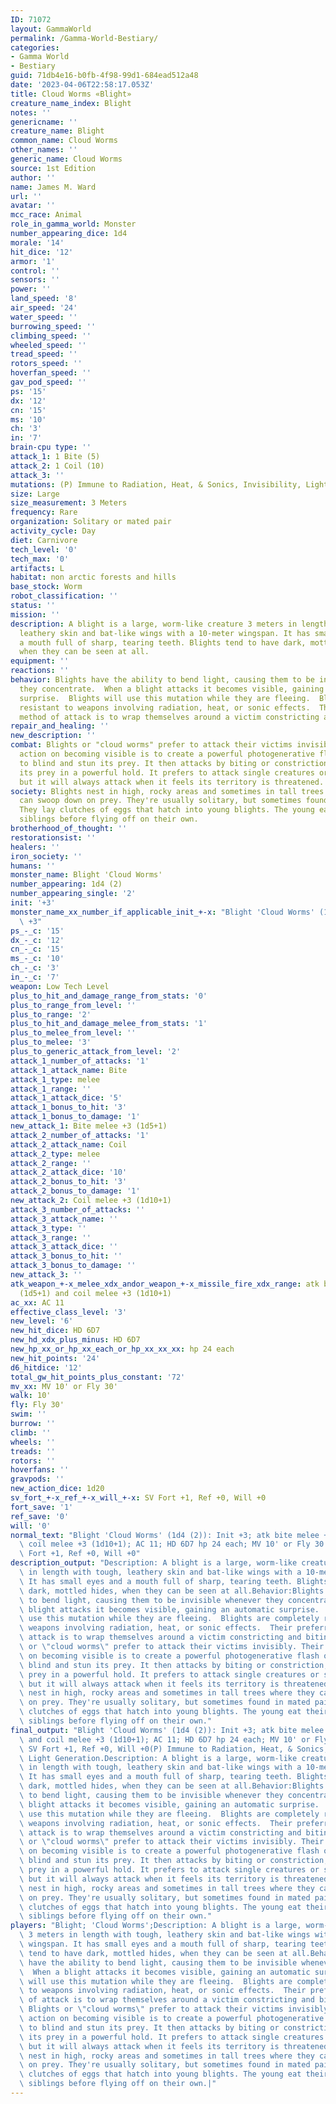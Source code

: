 ```yaml
---
ID: 71072
layout: GammaWorld
permalink: /Gamma-World-Bestiary/
categories:
- Gamma World
- Bestiary
guid: 71db4e16-b0fb-4f98-99d1-684ead512a48
date: '2023-04-06T22:58:17.053Z'
title: Cloud Worms «Blight»
creature_name_index: Blight
notes: ''
genericname: ''
creature_name: Blight
common_name: Cloud Worms
other_names: ''
generic_name: Cloud Worms
source: 1st Edition
author: ''
name: James M. Ward
url: ''
avatar: ''
mcc_race: Animal
role_in_gamma_world: Monster
number_appearing_dice: 1d4
morale: '14'
hit_dice: '12'
armor: '1'
control: ''
sensors: ''
power: ''
land_speed: '8'
air_speed: '24'
water_speed: ''
burrowing_speed: ''
climbing_speed: ''
wheeled_speed: ''
tread_speed: ''
rotors_speed: ''
hoverfan_speed: ''
gav_pod_speed: ''
ps: '15'
dx: '12'
cn: '15'
ms: '10'
ch: '3'
in: '7'
brain-cpu type: ''
attack_1: 1 Bite (5)
attack_2: 1 Coil (10)
attack_3: ''
mutations: (P) Immune to Radiation, Heat, & Sonics, Invisibility, Light Generation.
size: Large
size_measurement: 3 Meters
frequency: Rare
organization: Solitary or mated pair
activity_cycle: Day
diet: Carnivore
tech_level: '0'
tech_max: '0'
artifacts: L
habitat: non arctic forests and hills
base_stock: Worm
robot_classification: ''
status: ''
mission: ''
description: A blight is a large, worm-like creature 3 meters in length with tough,
  leathery skin and bat-like wings with a 10-meter wingspan. It has small eyes and
  a mouth full of sharp, tearing teeth. Blights tend to have dark, mottled hides,
  when they can be seen at all.
equipment: ''
reactions: ''
behavior: Blights have the ability to bend light, causing them to be invisible whenever
  they concentrate.  When a blight attacks it becomes visible, gaining an automatic
  surprise.  Blights will use this mutation while they are fleeing.  Blights are completely
  resistant to weapons involving radiation, heat, or sonic effects.  Their preferred
  method of attack is to wrap themselves around a victim constricting and biting.
repair_and_healing: ''
new_description: ''
combat: Blights or "cloud worms" prefer to attack their victims invisibly. Their first
  action on becoming visible is to create a powerful photogenerative flash of light
  to blind and stun its prey. It then attacks by biting or constriction, grabbing
  its prey in a powerful hold. It prefers to attack single creatures or small groups,
  but it will always attack when it feels its territory is threatened.
society: Blights nest in high, rocky areas and sometimes in tall trees where they
  can swoop down on prey. They're usually solitary, but sometimes found in mated pairs.
  They lay clutches of eggs that hatch into young blights. The young eat their unhatched
  siblings before flying off on their own.
brotherhood_of_thought: ''
restorationsist: ''
healers: ''
iron_society: ''
humans: ''
monster_name: Blight 'Cloud Worms'
number_appearing: 1d4 (2)
number_appearing_single: '2'
init: '+3'
monster_name_xx_number_if_applicable_init_+-x: "Blight 'Cloud Worms' (1d4 (2)): Init\
  \ +3"
ps_-_c: '15'
dx_-_c: '12'
cn_-_c: '15'
ms_-_c: '10'
ch_-_c: '3'
in_-_c: '7'
weapon: Low Tech Level
plus_to_hit_and_damage_range_from_stats: '0'
plus_to_range_from_level: ''
plus_to_range: '2'
plus_to_hit_and_damage_melee_from_stats: '1'
plus_to_melee_from_level: ''
plus_to_melee: '3'
plus_to_generic_attack_from_level: '2'
attack_1_number_of_attacks: '1'
attack_1_attack_name: Bite
attack_1_type: melee
attack_1_range: ''
attack_1_attack_dice: '5'
attack_1_bonus_to_hit: '3'
attack_1_bonus_to_damage: '1'
new_attack_1: Bite melee +3 (1d5+1)
attack_2_number_of_attacks: '1'
attack_2_attack_name: Coil
attack_2_type: melee
attack_2_range: ''
attack_2_attack_dice: '10'
attack_2_bonus_to_hit: '3'
attack_2_bonus_to_damage: '1'
new_attack_2: Coil melee +3 (1d10+1)
attack_3_number_of_attacks: ''
attack_3_attack_name: ''
attack_3_type: ''
attack_3_range: ''
attack_3_attack_dice: ''
attack_3_bonus_to_hit: ''
attack_3_bonus_to_damage: ''
new_attack_3: ''
atk_weapon_+-x_melee_xdx_andor_weapon_+-x_missile_fire_xdx_range: atk bite melee +3
  (1d5+1) and coil melee +3 (1d10+1)
ac_xx: AC 11
effective_class_level: '3'
new_level: '6'
new_hit_dice: HD 6D7
new_hd_xdx_plus_minus: HD 6D7
new_hp_xx_or_hp_xx_each_or_hp_xx_xx_xx: hp 24 each
new_hit_points: '24'
d6_hitdice: '12'
total_gw_hit_points_plus_constant: '72'
mv_xx: MV 10' or Fly 30'
walk: 10'
fly: Fly 30'
swim: ''
burrow: ''
climb: ''
wheels: ''
treads: ''
rotors: ''
hoverfans: ''
gravpods: ''
new_action_dice: 1d20
sv_fort_+-x_ref_+-x_will_+-x: SV Fort +1, Ref +0, Will +0
fort_save: '1'
ref_save: '0'
will: '0'
normal_text: "Blight 'Cloud Worms' (1d4 (2)): Init +3; atk bite melee +3 (1d5+1) and\
  \ coil melee +3 (1d10+1); AC 11; HD 6D7 hp 24 each; MV 10' or Fly 30' ; 1d20; SV\
  \ Fort +1, Ref +0, Will +0"
description_output: "Description: A blight is a large, worm-like creature 3 meters\
  \ in length with tough, leathery skin and bat-like wings with a 10-meter wingspan.\
  \ It has small eyes and a mouth full of sharp, tearing teeth. Blights tend to have\
  \ dark, mottled hides, when they can be seen at all.Behavior:Blights have the ability\
  \ to bend light, causing them to be invisible whenever they concentrate.  When a\
  \ blight attacks it becomes visible, gaining an automatic surprise.  Blights will\
  \ use this mutation while they are fleeing.  Blights are completely resistant to\
  \ weapons involving radiation, heat, or sonic effects.  Their preferred method of\
  \ attack is to wrap themselves around a victim constricting and biting.Combat: Blights\
  \ or \"cloud worms\" prefer to attack their victims invisibly. Their first action\
  \ on becoming visible is to create a powerful photogenerative flash of light to\
  \ blind and stun its prey. It then attacks by biting or constriction, grabbing its\
  \ prey in a powerful hold. It prefers to attack single creatures or small groups,\
  \ but it will always attack when it feels its territory is threatened.Society: Blights\
  \ nest in high, rocky areas and sometimes in tall trees where they can swoop down\
  \ on prey. They're usually solitary, but sometimes found in mated pairs. They lay\
  \ clutches of eggs that hatch into young blights. The young eat their unhatched\
  \ siblings before flying off on their own."
final_output: "Blight 'Cloud Worms' (1d4 (2)): Init +3; atk bite melee +3 (1d5+1)\
  \ and coil melee +3 (1d10+1); AC 11; HD 6D7 hp 24 each; MV 10' or Fly 30' ; 1d20;\
  \ SV Fort +1, Ref +0, Will +0(P) Immune to Radiation, Heat, & Sonics, Invisibility,\
  \ Light Generation.Description: A blight is a large, worm-like creature 3 meters\
  \ in length with tough, leathery skin and bat-like wings with a 10-meter wingspan.\
  \ It has small eyes and a mouth full of sharp, tearing teeth. Blights tend to have\
  \ dark, mottled hides, when they can be seen at all.Behavior:Blights have the ability\
  \ to bend light, causing them to be invisible whenever they concentrate.  When a\
  \ blight attacks it becomes visible, gaining an automatic surprise.  Blights will\
  \ use this mutation while they are fleeing.  Blights are completely resistant to\
  \ weapons involving radiation, heat, or sonic effects.  Their preferred method of\
  \ attack is to wrap themselves around a victim constricting and biting.Combat: Blights\
  \ or \"cloud worms\" prefer to attack their victims invisibly. Their first action\
  \ on becoming visible is to create a powerful photogenerative flash of light to\
  \ blind and stun its prey. It then attacks by biting or constriction, grabbing its\
  \ prey in a powerful hold. It prefers to attack single creatures or small groups,\
  \ but it will always attack when it feels its territory is threatened.Society: Blights\
  \ nest in high, rocky areas and sometimes in tall trees where they can swoop down\
  \ on prey. They're usually solitary, but sometimes found in mated pairs. They lay\
  \ clutches of eggs that hatch into young blights. The young eat their unhatched\
  \ siblings before flying off on their own."
players: "Blight; 'Cloud Worms';Description: A blight is a large, worm-like creature\
  \ 3 meters in length with tough, leathery skin and bat-like wings with a 10-meter\
  \ wingspan. It has small eyes and a mouth full of sharp, tearing teeth. Blights\
  \ tend to have dark, mottled hides, when they can be seen at all.Behavior:Blights\
  \ have the ability to bend light, causing them to be invisible whenever they concentrate.\
  \  When a blight attacks it becomes visible, gaining an automatic surprise.  Blights\
  \ will use this mutation while they are fleeing.  Blights are completely resistant\
  \ to weapons involving radiation, heat, or sonic effects.  Their preferred method\
  \ of attack is to wrap themselves around a victim constricting and biting.Combat:\
  \ Blights or \"cloud worms\" prefer to attack their victims invisibly. Their first\
  \ action on becoming visible is to create a powerful photogenerative flash of light\
  \ to blind and stun its prey. It then attacks by biting or constriction, grabbing\
  \ its prey in a powerful hold. It prefers to attack single creatures or small groups,\
  \ but it will always attack when it feels its territory is threatened.Society: Blights\
  \ nest in high, rocky areas and sometimes in tall trees where they can swoop down\
  \ on prey. They're usually solitary, but sometimes found in mated pairs. They lay\
  \ clutches of eggs that hatch into young blights. The young eat their unhatched\
  \ siblings before flying off on their own.|"
---
```

</br>